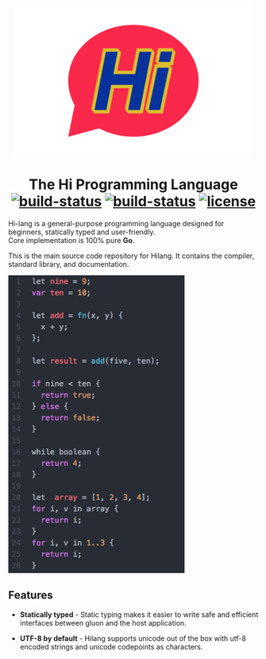 <p align="center">
  <img src="/hi.png" height="300">
  <h1 align="center">
    The Hi Programming Language
    <br>
    <a href="https://godoc.org/github.com/8pockets/hi"><img alt="build-status" src="http://img.shields.io/badge/godoc-reference-5272B4.svg?style=flat-square" /></a>
    <a href="https://travis-ci.org/8pockets/hi"><img alt="build-status" src="https://img.shields.io/travis/8pockets/hi.svg?style=flat-square" /></a>
    <a href="https://github.com/8pockets/hi/blob/master/LICENSE" ><img alt="license" src="https://img.shields.io/badge/license-Apache%20License%202.0-E91E63.svg?style=flat-square" /></a>
  </h1>
</p>

Hi-lang is a general-purpose programming language designed for beginners, statically typed and user-friendly.  
Core implementation is 100% pure **Go**.

This is the main source code repository for Hilang. It contains the compiler, standard library, and documentation.

<img src="/hi-console.png" height="600">

## Features

* **Statically typed** - Static typing makes it easier to write safe and efficient interfaces between gluon and the host application.

* **UTF-8 by default** - Hilang supports unicode out of the box with utf-8 encoded strings and unicode codepoints as characters.

